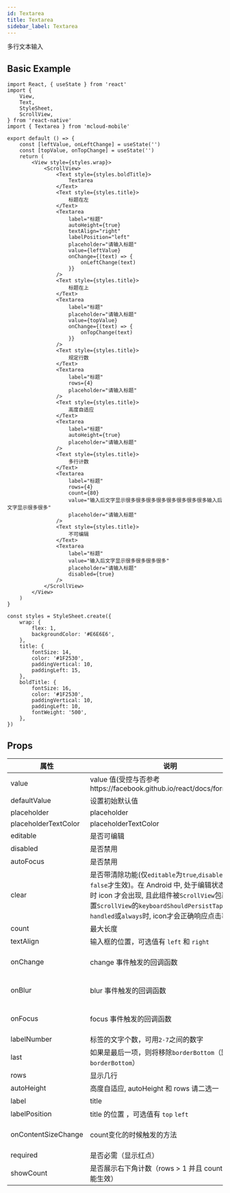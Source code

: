 ```yaml
---
id: Textarea
title: Textarea
sidebar_label: Textarea
---
```


多行文本输入

## Basic Example

```SnackPlayer name=textarea-simple
import React, { useState } from 'react'
import {
    View,
    Text,
    StyleSheet,
    ScrollView,
} from 'react-native'
import { Textarea } from 'mcloud-mobile'

export default () => {
    const [leftValue, onLeftChange] = useState('')
    const [topValue, onTopChange] = useState('')
    return (
        <View style={styles.wrap}>
            <ScrollView>
                <Text style={styles.boldTitle}>
                    Textarea
                </Text>
                <Text style={styles.title}>
                    标题在左
                </Text>
                <Textarea
                    label="标题"
                    autoHeight={true}
                    textAlign="right"
                    labelPosition="left"
                    placeholder="请输入标题"
                    value={leftValue}
                    onChange={(text) => {
                        onLeftChange(text)
                    }}
                />
                <Text style={styles.title}>
                    标题在上
                </Text>
                <Textarea
                    label="标题"
                    placeholder="请输入标题"
                    value={topValue}
                    onChange={(text) => {
                        onTopChange(text)
                    }}
                />
                <Text style={styles.title}>
                    规定行数
                </Text>
                <Textarea
                    label="标题"
                    rows={4}
                    placeholder="请输入标题"
                />
                <Text style={styles.title}>
                    高度自适应
                </Text>
                <Textarea
                    label="标题"
                    autoHeight={true}
                    placeholder="请输入标题"
                />
                <Text style={styles.title}>
                    多行计数
                </Text>
                <Textarea
                    label="标题"
                    rows={4}
                    count={80}
                    value="输入后文字显示很多很多很多很多很多很多很多很多输入后文字显示很多很多"
                    placeholder="请输入标题"
                />
                <Text style={styles.title}>
                    不可编辑
                </Text>
                <Textarea
                    label="标题"
                    value="输入后文字显示很多很多很多很多"
                    placeholder="请输入标题"
                    disabled={true}
                />
            </ScrollView>
        </View>
    )
}

const styles = StyleSheet.create({
    wrap: {
        flex: 1,
        backgroundColor: '#E6E6E6',
    },
    title: {
        fontSize: 14,
        color: '#1F2530',
        paddingVertical: 10,
        paddingLeft: 15,
    },
    boldTitle: {
        fontSize: 16,
        color: '#1F2530',
        paddingVertical: 10,
        paddingLeft: 10,
        fontWeight: '500',
    },
})

```



## Props

属性 | 说明 | 类型 | 默认值
----|-----|------|------
| value    | value 值(受控与否参考https://facebook.github.io/react/docs/forms.html)  | String |  无  |
| defaultValue    | 设置初始默认值        | String |  -  |
| placeholder      | placeholder        | String | ''  |
| placeholderTextColor      | placeholderTextColor        | String | theme.color_text_placeholder  |
| editable    | 是否可编辑        | bool |  true  |
| disabled    | 是否禁用        | bool |  true  |
| autoFocus    | 是否禁用        | bool |  true  |
| clear      |  是否带清除功能(仅`editable`为`true`,`disabled`为`false`才生效)。在 Android 中, 处于编辑状态(focus)时 icon 才会出现, 且此组件被`ScrollView`包裹时, 设置`ScrollView`的`keyboardShouldPersistTaps`属性为`handled`或`always`时, icon才会正确响应点击事件 | bool | false  |
| count      |  最大长度      | number |  无  |
| textAlign      |  输入框的位置，可选值有 `left` 和 `right`      | string |  right  |
| onChange    | change 事件触发的回调函数 | (val: string): void |  -  |
| onBlur     | blur 事件触发的回调函数 | (val: string): void |   -  |
| onFocus    | focus 事件触发的回调函数 | (val: string): void |  -  |
| labelNumber  | 标签的文字个数，可用`2-7`之间的数字 | number | `5` |
| last      |  如果是最后一项，则将移除`borderBottom`（默认拥有`borderBottom`）  | bool | false  |
| rows      |  显示几行  | number | 1  |
| autoHeight  |  高度自适应, autoHeight 和 rows 请二选一  |  bool |	false|
| label      |  title  | string | 无 |
| labelPosition      |  title 的位置 ，可选值有 `top` `left`  | string | top  |
| onContentSizeChange      |  count变化的时候触发的方法  | (event: object): void | 无  |
| required | 是否必需（显示红点） | Boolean   |  false |
| showCount |  是否展示右下角计数（rows > 1 并且 count > 0时才能生效） | Boolean   |  true |
